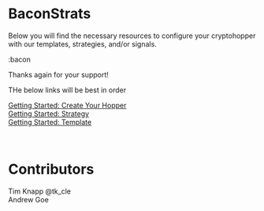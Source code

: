 # BaconStrats
Below you will find the necessary resources to configure your cryptohopper with our templates, strategies, and/or signals. 

:bacon

Thanks again for your support!

THe below links will be best in order

[Getting Started: Create Your Hopper](/create-hoper.md) </br>
[Getting Started: Strategy](/gettingstarted-strategy.md) </br>
[Getting Started: Template](/gettingstarted-tempalte.md)

</br>

# Contributors
Tim Knapp @tk_cle </br>
Andrew Goe